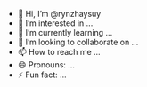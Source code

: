 - 👋 Hi, I’m @rynzhaysuy
- 👀 I’m interested in ...
- 🌱 I’m currently learning ...
- 💞️ I’m looking to collaborate on ...
- 📫 How to reach me ...
- 😄 Pronouns: ...
- ⚡ Fun fact: ...

<!---
rynzhaysuy/rynzhaysuy is a ✨ special ✨ repository because its `README.md` (this file) appears on your GitHub profile.
You can click the Preview link to take a look at your changes.
--->
